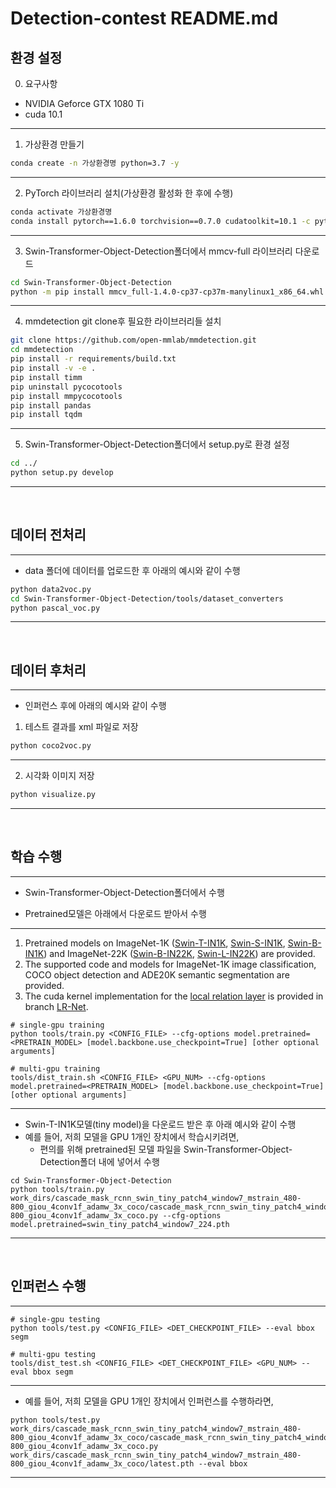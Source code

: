 # Detection-contest README.md

## 환경 설정  
 0. 요구사항
  - NVIDIA Geforce GTX 1080 Ti
  - cuda 10.1
 ----- 
  
 1. 가상환경 만들기
 ```bash
 conda create -n 가상환경명 python=3.7 -y
 ```
 -----

 2. PyTorch 라이브러리 설치(가상환경 활성화 한 후에 수행)
 ```bash
 conda activate 가상환경명
 conda install pytorch==1.6.0 torchvision==0.7.0 cudatoolkit=10.1 -c pytorch -y
 ```
 -----

 3. Swin-Transformer-Object-Detection폴더에서 mmcv-full 라이브러리 다운로드
 ```bash
 cd Swin-Transformer-Object-Detection
 python -m pip install mmcv_full-1.4.0-cp37-cp37m-manylinux1_x86_64.whl
 ```
 -----
  
 4. mmdetection git clone후 필요한 라이브러리들 설치
 ```bash
 git clone https://github.com/open-mmlab/mmdetection.git
 cd mmdetection
 pip install -r requirements/build.txt
 pip install -v -e .
 pip install timm
 pip uninstall pycocotools
 pip install mmpycocotools
 pip install pandas
 pip install tqdm
 ```
 -----
  
 5. Swin-Transformer-Object-Detection폴더에서 setup.py로 환경 설정
 ```bash
 cd ../
 python setup.py develop
 ```
 -----
</br>

## 데이터 전처리  
-----

- data 폴더에 데이터를 업로드한 후 아래의 예시와 같이 수행
```bash
python data2voc.py
cd Swin-Transformer-Object-Detection/tools/dataset_converters
python pascal_voc.py
 ```
-----
</br>

## 데이터 후처리
-----

- 인퍼런스 후에 아래의 예시와 같이 수행

1. 테스트 결과를 xml 파일로 저장
```bash
python coco2voc.py
 ```
-----

2. 시각화 이미지 저장
```bash
python visualize.py
```
-----

</br>

## 학습 수행  
-----

- Swin-Transformer-Object-Detection폴더에서 수행 

- Pretrained모델은 아래에서 다운로드 받아서 수행
-----

1. Pretrained models on ImageNet-1K ([Swin-T-IN1K](https://github.com/SwinTransformer/storage/releases/download/v1.0.0/swin_tiny_patch4_window7_224.pth), [Swin-S-IN1K](https://github.com/SwinTransformer/storage/releases/download/v1.0.0/swin_small_patch4_window7_224.pth), [Swin-B-IN1K](https://github.com/SwinTransformer/storage/releases/download/v1.0.0/swin_base_patch4_window7_224.pth)) and ImageNet-22K ([Swin-B-IN22K](https://github.com/SwinTransformer/storage/releases/download/v1.0.0/swin_base_patch4_window7_224_22k.pth), [Swin-L-IN22K](https://github.com/SwinTransformer/storage/releases/download/v1.0.0/swin_large_patch4_window7_224_22k.pth)) are provided.
2. The supported code and models for ImageNet-1K image classification, COCO object detection and ADE20K semantic segmentation are provided.
3. The cuda kernel implementation for the [local relation layer](https://arxiv.org/pdf/1904.11491.pdf) is provided in branch [LR-Net](https://github.com/microsoft/Swin-Transformer/tree/LR-Net).  

```
# single-gpu training
python tools/train.py <CONFIG_FILE> --cfg-options model.pretrained=<PRETRAIN_MODEL> [model.backbone.use_checkpoint=True] [other optional arguments]

# multi-gpu training
tools/dist_train.sh <CONFIG_FILE> <GPU_NUM> --cfg-options model.pretrained=<PRETRAIN_MODEL> [model.backbone.use_checkpoint=True] [other optional arguments] 
```
-----
- Swin-T-IN1K모델(tiny model)을 다운로드 받은 후 아래 예시와 같이 수행 
- 예를 들어, 저희 모델을 GPU 1개인 장치에서 학습시키려면,
    - 편의를 위해 pretrained된 모델 파일을 Swin-Transformer-Object-Detection폴더 내에 넣어서 수행
```
cd Swin-Transformer-Object-Detection
python tools/train.py work_dirs/cascade_mask_rcnn_swin_tiny_patch4_window7_mstrain_480-800_giou_4conv1f_adamw_3x_coco/cascade_mask_rcnn_swin_tiny_patch4_window7_mstrain_480-800_giou_4conv1f_adamw_3x_coco.py --cfg-options model.pretrained=swin_tiny_patch4_window7_224.pth
```
-----
</br>

## 인퍼런스 수행 
-----

```
# single-gpu testing
python tools/test.py <CONFIG_FILE> <DET_CHECKPOINT_FILE> --eval bbox segm

# multi-gpu testing
tools/dist_test.sh <CONFIG_FILE> <DET_CHECKPOINT_FILE> <GPU_NUM> --eval bbox segm
```  
-----

- 예를 들어, 저희 모델을 GPU 1개인 장치에서 인퍼런스를 수행하라면,  

```
python tools/test.py work_dirs/cascade_mask_rcnn_swin_tiny_patch4_window7_mstrain_480-800_giou_4conv1f_adamw_3x_coco/cascade_mask_rcnn_swin_tiny_patch4_window7_mstrain_480-800_giou_4conv1f_adamw_3x_coco.py work_dirs/cascade_mask_rcnn_swin_tiny_patch4_window7_mstrain_480-800_giou_4conv1f_adamw_3x_coco/latest.pth --eval bbox
```
-----
